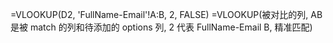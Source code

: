 =VLOOKUP(D2, 'FullName-Email'!A:B, 2, FALSE)
=VLOOKUP(被对比的列, AB 是被 match 的列和待添加的 options 列, 2 代表 FullName-Email B, 精准匹配)
